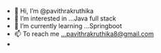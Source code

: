 - 👋 Hi, I’m @pavithrakruthika
- 👀 I’m interested in ...Java full stack
- 🌱 I’m currently learning ...Springboot
- 📫 To reach me ...pavithrakruthika8@gmail.com
- 

<!---
pavithrakruthika/pavithrakruthika is a ✨ special ✨ repository because its `README.md` (this file) appears on your GitHub profile.
You can click the Preview link to take a look at your changes.
--->
